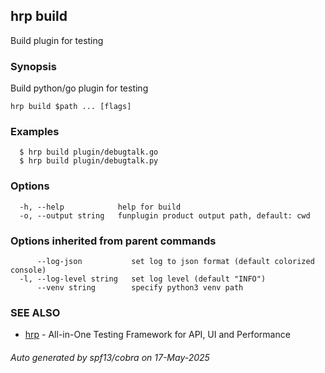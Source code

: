 ## hrp build

Build plugin for testing

### Synopsis

Build python/go plugin for testing

```
hrp build $path ... [flags]
```

### Examples

```
  $ hrp build plugin/debugtalk.go
  $ hrp build plugin/debugtalk.py
```

### Options

```
  -h, --help            help for build
  -o, --output string   funplugin product output path, default: cwd
```

### Options inherited from parent commands

```
      --log-json           set log to json format (default colorized console)
  -l, --log-level string   set log level (default "INFO")
      --venv string        specify python3 venv path
```

### SEE ALSO

* [hrp](hrp.md)	 - All-in-One Testing Framework for API, UI and Performance

###### Auto generated by spf13/cobra on 17-May-2025

